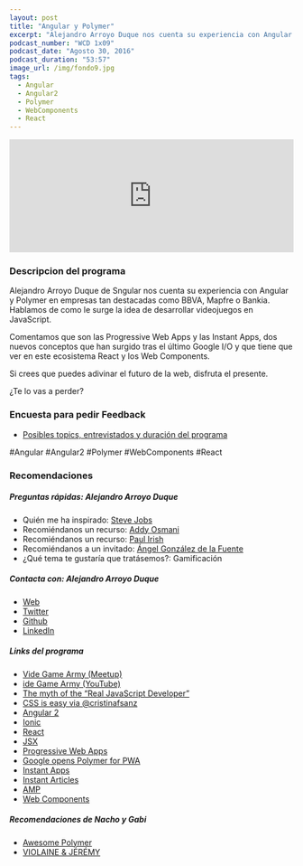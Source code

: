 ```yaml
---
layout: post
title: "Angular y Polymer"
excerpt: "Alejandro Arroyo Duque nos cuenta su experiencia con Angular y Polymer y su visión sobre el futuro de dichas tecnologías."
podcast_number: "WCD 1x09"
podcast_date: "Agosto 30, 2016"
podcast_duration: "53:57"
image_url: /img/fondo9.jpg
tags: 
  - Angular
  - Angular2
  - Polymer
  - WebComponents
  - React
---
```


<iframe width="100%" max-width="100%" height="200" frameborder="0" allowfullscreen="" scrolling="no" src="http://www.ivoox.com/player_ej_12716335_2_1.html?data=kpekk5uXd5ahhpywj5WUaZS1kZWah5yncZGhhpywj5WRaZi3jpWah5yncZqfjpCyzpDJt9XVxdSYw8jYucLgjMnSjabSq9bgwteY25C0s83tzsrfj4qbh47Lxqjcxsq3rcjijLXcxsjFt9Whhpywj5U.&"></iframe>

<h3 class="post-title  post-heading">Descripcion del programa</h3>

Alejandro Arroyo Duque de Sngular nos cuenta su experiencia con Angular y Polymer en empresas tan destacadas como BBVA, Mapfre o Bankia. Hablamos de como le surge la idea de desarrollar videojuegos en JavaScript.

Comentamos que son las Progressive Web Apps y las Instant Apps, dos nuevos conceptos que han surgido tras el último Google I/O y que tiene que ver en este ecosistema React y los Web Components.

Si crees que puedes adivinar el futuro de la web, disfruta el presente.

¿Te lo vas a perder?

<div class="rule"></div>

<h3 class="post-title  post-heading">Encuesta para pedir Feedback</h3>

<ul>
  <li class="recomendacion"><a href="https://wecodesignpodcast.typeform.com/to/keNT6k">Posibles topics, entrevistados y duración del programa</a></li>
</ul>
 
<div class="rule"></div>

#Angular #Angular2 #Polymer #WebComponents #React

<div class="rule"></div>

<h3 class="post-title  post-heading">Recomendaciones</h3>

##### Preguntas rápidas: Alejandro Arroyo Duque

<ul>
  <li class="recomendacion"><span>Quién me ha inspirado: </span><a href="https://es.wikipedia.org/wiki/Steve_Jobs">Steve Jobs</a></li>
  <li class="recomendacion"><span>Recomiéndanos un recurso: </span><a href="https://addyosmani.com/">Addy Osmani</a></li>
  <li class="recomendacion"><span>Recomiéndanos un recurso: </span><a href="http://www.paulirish.com/">Paul Irish</a></li>
  <li class="recomendacion"><span>Recomiéndanos a un invitado: </span><a href="https://twitter.com/angel_gfuente">Ángel González de la Fuente</a></li>
  <li class="recomendacion"><span>¿Qué tema te gustaría que tratásemos?: </span>Gamificación</a></li>
</ul>

##### Contacta con: Alejandro Arroyo Duque

<ul>
  <li class="recomendacion"><a href="http://alexarroyoduque.github.io/#/home">Web</a></li>
  <li class="recomendacion"><a href="https://twitter.com/AlexArroyoDuque">Twitter</a></li>
  <li class="recomendacion"><a href="https://github.com/alexarroyoduque">Github</a></li>
  <li class="recomendacion"><a href="https://www.linkedin.com/in/alexarroyoduque">LinkedIn</a></li>
</ul>

##### Links del programa

<ul>
  <li class="recomendacion"><a href="http://www.meetup.com/videogamearmy/">Vide Game Army (Meetup)</a></li>
  <li class="recomendacion"><a href="https://www.youtube.com/channel/UCWy51q5EHi2JGjUVAwVyRMQ">ide Game Army (YouTube)</a></li>
  <li class="recomendacion"><a href="https://www.youtube.com/watch?v=Xt5qpbiqw2g">The myth of the “Real JavaScript Developer”</a></li>
  <li class="recomendacion"><a href="https://twitter.com/IgnaciodeNuevo/status/760877780523515904">CSS is easy via @cristinafsanz</a></li>
  <li class="recomendacion"><a href="https://angular.io/">Angular 2</a></li>
  <li class="recomendacion"><a href="http://ionicframework.com/">Ionic</a></li>
  <li class="recomendacion"><a href="https://facebook.github.io/react/">React</a></li>
  <li class="recomendacion"><a href="https://jsx.github.io/">JSX</a></li>
  <li class="recomendacion"><a href="https://developers.google.com/web/progressive-web-apps/">Progressive Web Apps</a></li>
  <li class="recomendacion"><a href="http://www.infoworld.com/article/3073170/mobile-development/google-opens-polymer-toolbox-for-progressive-web-apps.html">Google opens Polymer for PWA</a></li>
  <li class="recomendacion"><a href="https://developer.android.com/topic/instant-apps/index.html">Instant Apps</a></li>
  <li class="recomendacion"><a href="https://instantarticles.fb.com/">Instant Articles</a></li>
  <li class="recomendacion"><a href="https://www.ampproject.org/">AMP</a></li>
  <li class="recomendacion"><a href="http://webcomponents.org/">Web Components</a></li>
</ul>

##### Recomendaciones de Nacho y Gabi

<ul>
  <li class="recomendacion"><a href="https://github.com/Granze/awesome-polymer">Awesome Polymer</a></li>
  <li class="recomendacion"><a href="http://violaineetjeremy.fr/">VIOLAINE & JÉRÉMY</a></li>
</ul>

